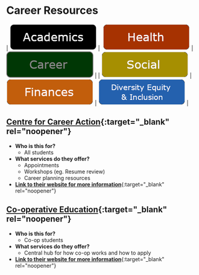 # Career Resources

|<img  alt="" src="">  [![Academics](./images/Buttons/Academics.png)](https://raywoo32.github.io/raywoo32.github.io-waterloo-resources/subpages/academics.html) |  <img  alt="" src=""> [![Health ](./images/Buttons/Health.png)](https://raywoo32.github.io/raywoo32.github.io-waterloo-resources/subpages/health.html) |<img  alt="" src=""> [![Career](./images/Buttons/selected/Career.png)](https://raywoo32.github.io/raywoo32.github.io-waterloo-resources/subpages/career.html) |
|<img  alt="" src=""> [![Social Life](./images/Buttons/Social.png)](https://raywoo32.github.io/raywoo32.github.io-waterloo-resources/subpages/social.html) |  <img  alt="" src=""> [![Finances](./images/Buttons/Finances.png)](https://raywoo32.github.io/raywoo32.github.io-waterloo-resources/subpages/finaces.html) |<img alt="" src=""> [![Human Rights, Equity and Inclusion](./images/Buttons/equity.png)](https://raywoo32.github.io/raywoo32.github.io-waterloo-resources/subpages/equity.html) |


## [Centre for Career Action](https://uwaterloo.ca/career-action/about-centre-career-action){:target="_blank" rel="noopener"}

- **Who is this for?**
  - All students 
- **What services do they offer?**
  - Appointments 
  - Workshops (eg. Resume review) 
  - Career planning resources
- [**Link to their website for more information**](https://uwaterloo.ca/career-action/about-centre-career-action){:target="_blank" rel="noopener"}

## [Co-operative Education](https://uwaterloo.ca/co-operative-education/){:target="_blank" rel="noopener"}
- **Who is this for?**
  - Co-op students
- **What services do they offer?**
  - Central hub for how co-op works and how to apply 
- [**Link to their website for more information**](https://uwaterloo.ca/co-operative-education/){:target="_blank" rel="noopener"}
